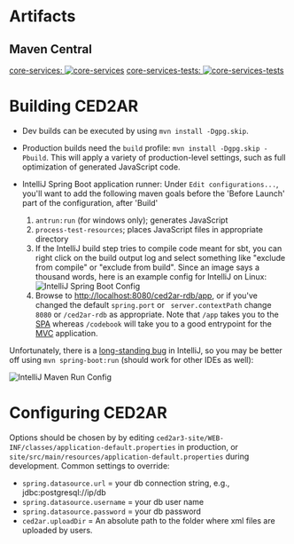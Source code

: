 # Artifacts

## Maven Central

[core-services: ![core-services](https://maven-badges.herokuapp.com/maven-central/edu.cornell.ncrn.ced2ar/ced2ar3-services-core/badge.svg)](https://maven-badges.herokuapp.com/maven-central/edu.cornell.ncrn.ced2ar/ced2ar3-services-core) 
[core-services-tests: ![core-services-tests](https://maven-badges.herokuapp.com/maven-central/edu.cornell.ncrn.ced2ar/ced2ar3-services-core-tests/badge.svg)](https://maven-badges.herokuapp.com/maven-central/edu.cornell.ncrn.ced2ar/ced2ar3-services-core-tests)


# Building CED2AR

* Dev builds can be executed by using `mvn install -Dgpg.skip`.
* Production builds need the `build` profile: `mvn install -Dgpg.skip -Pbuild`. This will apply a variety of production-level settings, such as full optimization of generated JavaScript code.
* IntelliJ Spring Boot application runner: Under `Edit configurations...`, you'll want to add the following maven goals before the 'Before Launch' part of the configuration, after 'Build'

    1. `antrun:run` (for windows only); generates JavaScript
    2. `process-test-resources`; places JavaScript files in appropriate directory
    3. If the IntelliJ build step tries to compile code meant for sbt, you can right click on the build output log and select something like "exclude from compile" or "exclude from build". Since an image says a thousand words, here is an example config for IntelliJ on Linux:
    ![IntelliJ Spring Boot Config](IntellijSpringBoot.png)
    4. Browse to [http://localhost:8080/ced2ar-rdb/app](http://localhost:8080/ced2ar-rdb/app), or if you've changed the default `spring.port` or ` server.contextPath` change `8080` or `/ced2ar-rdb` as appropriate. Note that `/app` takes you to the [SPA](https://en.wikipedia.org/wiki/Single-page_application) whereas `/codebook` will take you to a good entrypoint for the [MVC](https://en.wikipedia.org/wiki/Model%E2%80%93view%E2%80%93controller) application.

Unfortunately, there is a [long-standing bug](https://youtrack.jetbrains.com/issue/IDEA-107048) in IntelliJ, so you may be better off using `mvn spring-boot:run` (should work for other IDEs as well):

![IntelliJ Maven Run Config](IntellijMavenRun.png)

# Configuring CED2AR

Options should be chosen by by editing `ced2ar3-site/WEB-INF/classes/application-default.properties` in production, or `site/src/main/resources/application-default.properties` during development. Common settings to override:

* `spring.datasource.url` = your db connection string, e.g., jdbc:postgresql://ip/db
*  `spring.datasource.username` = your db user name
*  `spring.datasource.password` = your db password
*  `ced2ar.uploadDir` = An absolute path to the folder where xml files are uploaded by users. 